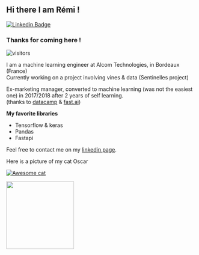 ## Hi there I am Rémi !
[![Linkedin Badge](https://img.shields.io/badge/-LinkedIn-0e76a8?style=flat-square&logo=Linkedin&logoColor=white)](https://linkedin.com/in/remi-caland)
### Thanks for coming here ! 
![visitors](https://visitor-badge.glitch.me/badge?page_id=remic33.visitor-badge)

I am a machine learning engineer at Alcom Technologies, in Bordeaux (France)  
Currently working on a project involving vines & data (Sentinelles project)  

Ex-marketing manager, converted to machine learning (was not the easiest one) in 2017/2018 after 2 years of self learning.  
(thanks to [datacamp](https://www.datacamp.com/) & [fast.ai](https://www.fast.ai/))

**My favorite libraries**  
- Tensorflow & keras
- Pandas
- Fastapi


Feel free to contact me on my [linkedin page](https://linkedin.com/in/remi-caland). 

Here is a picture of my cat Oscar

<a href="https://zupimages.net/viewer.php?id=21/43/v75i.jpg"><img src="https://zupimages.net/up/21/43/v75i.jpg" alt="Awesome cat" /></a>


<img height="180em" src="https://github-readme-stats.vercel.app/api?username=remic33&show_icons=true&hide_border=true&&count_private=true&include_all_commits=true" />